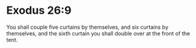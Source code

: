 # Exodus 26:9

You shall couple five curtains by themselves, and six curtains by themselves, and the sixth curtain you shall double over at the front of the tent.
